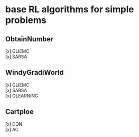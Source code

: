 
# base RL algorithms for simple problems  

## ObtainNumber  
[x] GLIEMC  
[x] SARSA  
## WindyGradiWorld  
[x] GLIEMC  
[x] SARSA  
[x] QLEARNING  
## Cartploe  
[x] DQN  
[x] AC  





